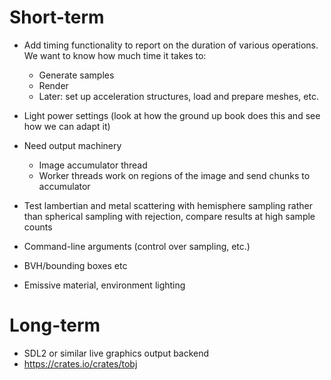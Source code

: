
Short-term
==========

* Add timing functionality to report on the duration of various
operations. We want to know how much time it takes to:
  * Generate samples
  * Render
  * Later: set up acceleration structures, load and prepare meshes, etc.

* Light power settings (look at how the ground up book does this and see
how we can adapt it)

* Need output machinery
  * Image accumulator thread
  * Worker threads work on regions of the image and send chunks to
    accumulator

* Test lambertian and metal scattering with hemisphere sampling rather
than spherical sampling with rejection, compare results at high sample
counts

* Command-line arguments (control over sampling, etc.)

* BVH/bounding boxes etc

* Emissive material, environment lighting

Long-term
=========

* SDL2 or similar live graphics output backend
* https://crates.io/crates/tobj
